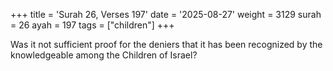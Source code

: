 +++
title = 'Surah 26, Verses 197'
date = '2025-08-27'
weight = 3129
surah = 26
ayah = 197
tags = ["children"]
+++

Was it not sufficient proof for the deniers that it has been recognized by the knowledgeable among the Children of Israel?